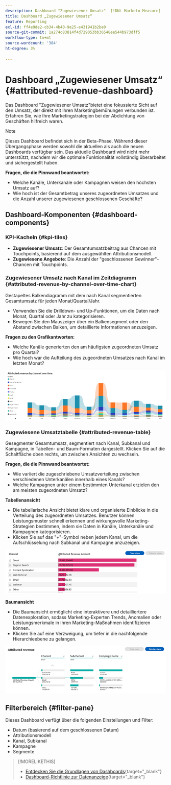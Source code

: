 ```yaml
---
description: Dashboard "Zugewiesener Umsatz"- [!DNL Marketo Measure] - Produkt
title: Dashboard „Zugewiesener Umsatz“
feature: Reporting
exl-id: ff4e9de2-cb34-4b40-9e25-e431941b2be0
source-git-commit: 1a274c83814f4d729053bb36548ee544b973dff5
workflow-type: tm+mt
source-wordcount: '384'
ht-degree: 3%

---
```


# Dashboard „Zugewiesener Umsatz“ {#attributed-revenue-dashboard}

Das Dashboard &quot;Zugewiesener Umsatz&quot;bietet eine fokussierte Sicht auf den Umsatz, der direkt mit Ihren Marketingbemühungen verbunden ist. Erfahren Sie, wie Ihre Marketingstrategien bei der Abdichtung von Geschäften hilfreich waren.

>[!NOTE]
>
>Dieses Dashboard befindet sich in der Beta-Phase. Während dieser Übergangsphase werden sowohl die aktuellen als auch die neuen Dashboards verfügbar sein. Das aktuelle Dashboard wird nicht mehr unterstützt, nachdem wir die optimale Funktionalität vollständig überarbeitet und sichergestellt haben.

**Fragen, die die Pinnwand beantwortet:**

* Welche Kanäle, Unterkanäle oder Kampagnen weisen den höchsten Umsatz auf?
* Wie hoch ist der Gesamtbetrag unseres zugeordneten Umsatzes und die Anzahl unserer zugewiesenen geschlossenen Geschäfte?

## Dashboard-Komponenten {#dashboard-components}

### KPI-Kacheln {#kpi-tiles}

* **Zugewiesener Umsatz**: Der Gesamtumsatzbeitrag aus Chancen mit Touchpoints, basierend auf dem ausgewählten Attributionsmodell.
* **Zugewiesene Angebote**: Die Anzahl der &quot;geschlossenen Gewinner&quot;-Chancen mit Touchpoints.

### Zugewiesener Umsatz nach Kanal im Zeitdiagramm {#attributed-revenue-by-channel-over-time-chart}

Gestapeltes Balkendiagramm mit dem nach Kanal segmentierten Gesamtumsatz für jeden Monat/Quartal/Jahr.

* Verwenden Sie die Drilldown- und Up-Funktionen, um die Daten nach Monat, Quartal oder Jahr zu kategorisieren.
* Bewegen Sie den Mauszeiger über ein Balkensegment oder den Abstand zwischen Balken, um detaillierte Informationen anzuzeigen.

**Fragen zu den Grafikantworten:**

* Welche Kanäle generierten den am häufigsten zugeordneten Umsatz pro Quartal?
* Wie hoch war die Aufteilung des zugeordneten Umsatzes nach Kanal im letzten Monat?

![](assets/attributed-revenue-dashboard-1.png)

### Zugewiesene Umsatztabelle {#attributed-revenue-table}

Gesegmenter Gesamtumsatz, segmentiert nach Kanal, Subkanal und Kampagne, in Tabellen- und Baum-Formaten dargestellt. Klicken Sie auf die Schaltfläche oben rechts, um zwischen Ansichten zu wechseln.

**Fragen, die die Pinnwand beantwortet:**

* Wie variiert die zugeschriebene Umsatzverteilung zwischen verschiedenen Unterkanälen innerhalb eines Kanals?
* Welche Kampagnen unter einem bestimmten Unterkanal erzielen den am meisten zugeordneten Umsatz?

**Tabellenansicht**

* Die tabellarische Ansicht bietet klare und organisierte Einblicke in die Verteilung des zugeordneten Umsatzes. Benutzer können Leistungsmuster schnell erkennen und wirkungsvolle Marketing-Strategien bestimmen, indem sie Daten in Kanäle, Unterkanäle und Kampagnen kategorisieren.
* Klicken Sie auf das &quot;+&quot;-Symbol neben jedem Kanal, um die Aufschlüsselung nach Subkanal und Kampagne anzuzeigen.

![](assets/attributed-revenue-dashboard-2.png)

**Baumansicht**

* Die Baumansicht ermöglicht eine interaktivere und detailliertere Datenexploration, sodass Marketing-Experten Trends, Anomalien oder Leistungsmerkmale in ihren Marketing-Maßnahmen identifizieren können.
* Klicken Sie auf eine Verzweigung, um tiefer in die nachfolgende Hierarchieebene zu gelangen.

![](assets/attributed-revenue-dashboard-3.png)

## Filterbereich {#filter-pane}

Dieses Dashboard verfügt über die folgenden Einstellungen und Filter:

* Datum (basierend auf dem geschlossenen Datum)
* Attributionsmodell
* Kanal, Subkanal
* Kampagne
* Segmente

>[!MORELIKETHIS]
>
>* [Entdecken Sie die Grundlagen von Dashboards](/help/marketo-measure-discover-ui/dashboards/discover-dashboard-basics.md){target="_blank"}
>* [Dashboard-Richtlinie zur Datenanzeige](/help/marketo-measure-discover-ui/dashboards/dashboard-data-visibility-policy.md){target="_blank"}

